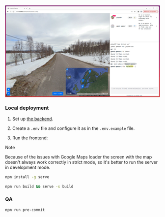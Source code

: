 ![room interface](./assets/room_interface.png)

### Local deployment

1. Set up [the backend](https://github.com/v-spassky/eratosthenes-server).

2. Create a `.env` file and configure it as in the `.env.example` file.

3. Run the frontend:

> [!NOTE]
> Because of the issues with Google Maps loader the screen with the map doesn't always work correctly in strict mode,
> so it's better to run the server in development mode.

```bash
npm install -g serve
```

```bash
npm run build && serve -s build
```

### QA

```bash
npm run pre-commit
```
